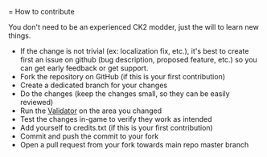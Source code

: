 = How to contribute

You don't need to be an experienced CK2 modder, just the will to learn new things.

* If the change is not trivial (ex: localization fix, etc.), it's best to create first an issue on github (bug description, proposed feature, etc.) so you can get early feedback or get support.
* Fork the repository on GitHub (if this is your first contribution)
* Create a dedicated branch for your changes
* Do the changes (keep the changes small, so they can be easily reviewed)
* Run the [Validator](https://ck2.paradoxwikis.com/The_Validator) on the area you changed
* Test the changes in-game to verify they work as intended
* Add yourself to credits.txt (if this is your first contribution)
* Commit and push the commit to your fork
* Open a pull request from your fork towards main repo master branch
